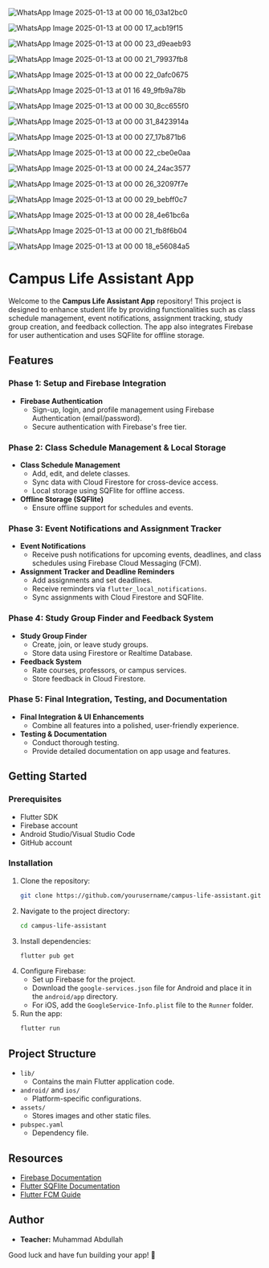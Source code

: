 ![WhatsApp Image 2025-01-13 at 00 00 16_03a12bc0](https://github.com/user-attachments/assets/4ddcabaa-ae13-4e13-a5f5-acc70c2af588)

![WhatsApp Image 2025-01-13 at 00 00 17_acb19f15](https://github.com/user-attachments/assets/cff0f3b5-760e-426a-b5e1-77e9d1617122)

![WhatsApp Image 2025-01-13 at 00 00 23_d9eaeb93](https://github.com/user-attachments/assets/2e106b5f-92d6-408d-a605-cc20fc2172d0)

![WhatsApp Image 2025-01-13 at 00 00 21_79937fb8](https://github.com/user-attachments/assets/846708e4-b279-4f7e-a124-4e671620fbf1)

![WhatsApp Image 2025-01-13 at 00 00 22_0afc0675](https://github.com/user-attachments/assets/03e70bc5-988c-4604-a47b-d67c3fc23635)

![WhatsApp Image 2025-01-13 at 01 16 49_9fb9a78b](https://github.com/user-attachments/assets/acd7f36b-8bc6-4215-a489-166fc82d9736)

![WhatsApp Image 2025-01-13 at 00 00 30_8cc655f0](https://github.com/user-attachments/assets/a51c8264-8561-4b9e-9c8b-9b89e297f229)

![WhatsApp Image 2025-01-13 at 00 00 31_8423914a](https://github.com/user-attachments/assets/7369b8b4-4d00-4ed0-8e63-dc8a6e6e7e65)

![WhatsApp Image 2025-01-13 at 00 00 27_17b871b6](https://github.com/user-attachments/assets/dbe529ee-0165-4f26-9a87-8d2f4ce9e0f4)

![WhatsApp Image 2025-01-13 at 00 00 22_cbe0e0aa](https://github.com/user-attachments/assets/aa21af2c-582f-49a0-96d5-ee120f1ee2a5)

![WhatsApp Image 2025-01-13 at 00 00 24_24ac3577](https://github.com/user-attachments/assets/fb06cfc4-3096-4e59-8370-a3e31193ec2b)

![WhatsApp Image 2025-01-13 at 00 00 26_32097f7e](https://github.com/user-attachments/assets/2786f0ad-487f-4719-af79-1d5caa18a1a4)

![WhatsApp Image 2025-01-13 at 00 00 29_bebff0c7](https://github.com/user-attachments/assets/bafd5f3b-cd43-480f-9524-dc9c534d6bfe)

![WhatsApp Image 2025-01-13 at 00 00 28_4e61bc6a](https://github.com/user-attachments/assets/780d855d-80d7-456c-9637-41b3c077624c)

![WhatsApp Image 2025-01-13 at 00 00 21_fb8f6b04](https://github.com/user-attachments/assets/cf8e512f-d694-437d-9a8e-9246bce2aa16)

![WhatsApp Image 2025-01-13 at 00 00 18_e56084a5](https://github.com/user-attachments/assets/56a61459-9955-488a-9c3a-4e6bfd6d6359)


# Campus Life Assistant App

Welcome to the **Campus Life Assistant App** repository! This project is designed to enhance student life by providing functionalities such as class schedule management, event notifications, assignment tracking, study group creation, and feedback collection. The app also integrates Firebase for user authentication and uses SQFlite for offline storage.

## Features

### Phase 1: Setup and Firebase Integration
- **Firebase Authentication**
  - Sign-up, login, and profile management using Firebase Authentication (email/password).
  - Secure authentication with Firebase's free tier.

### Phase 2: Class Schedule Management & Local Storage
- **Class Schedule Management**
  - Add, edit, and delete classes.
  - Sync data with Cloud Firestore for cross-device access.
  - Local storage using SQFlite for offline access.
- **Offline Storage (SQFlite)**
  - Ensure offline support for schedules and events.

### Phase 3: Event Notifications and Assignment Tracker
- **Event Notifications**
  - Receive push notifications for upcoming events, deadlines, and class schedules using Firebase Cloud Messaging (FCM).
- **Assignment Tracker and Deadline Reminders**
  - Add assignments and set deadlines.
  - Receive reminders via `flutter_local_notifications`.
  - Sync assignments with Cloud Firestore and SQFlite.

### Phase 4: Study Group Finder and Feedback System
- **Study Group Finder**
  - Create, join, or leave study groups.
  - Store data using Firestore or Realtime Database.
- **Feedback System**
  - Rate courses, professors, or campus services.
  - Store feedback in Cloud Firestore.

### Phase 5: Final Integration, Testing, and Documentation
- **Final Integration & UI Enhancements**
  - Combine all features into a polished, user-friendly experience.
- **Testing & Documentation**
  - Conduct thorough testing.
  - Provide detailed documentation on app usage and features.

## Getting Started

### Prerequisites
- Flutter SDK
- Firebase account
- Android Studio/Visual Studio Code
- GitHub account

### Installation
1. Clone the repository:
   ```bash
   git clone https://github.com/yourusername/campus-life-assistant.git
   ```
2. Navigate to the project directory:
   ```bash
   cd campus-life-assistant
   ```
3. Install dependencies:
   ```bash
   flutter pub get
   ```
4. Configure Firebase:
   - Set up Firebase for the project.
   - Download the `google-services.json` file for Android and place it in the `android/app` directory.
   - For iOS, add the `GoogleService-Info.plist` file to the `Runner` folder.
5. Run the app:
   ```bash
   flutter run
   ```

## Project Structure
- `lib/`
  - Contains the main Flutter application code.
- `android/` and `ios/`
  - Platform-specific configurations.
- `assets/`
  - Stores images and other static files.
- `pubspec.yaml`
  - Dependency file.

## Resources
- [Firebase Documentation](https://firebase.google.com/docs)
- [Flutter SQFlite Documentation](https://pub.dev/packages/sqflite)
- [Flutter FCM Guide](https://firebase.flutter.dev/docs/messaging/overview)

## Author
- **Teacher:** Muhammad Abdullah

Good luck and have fun building your app! 🎉
